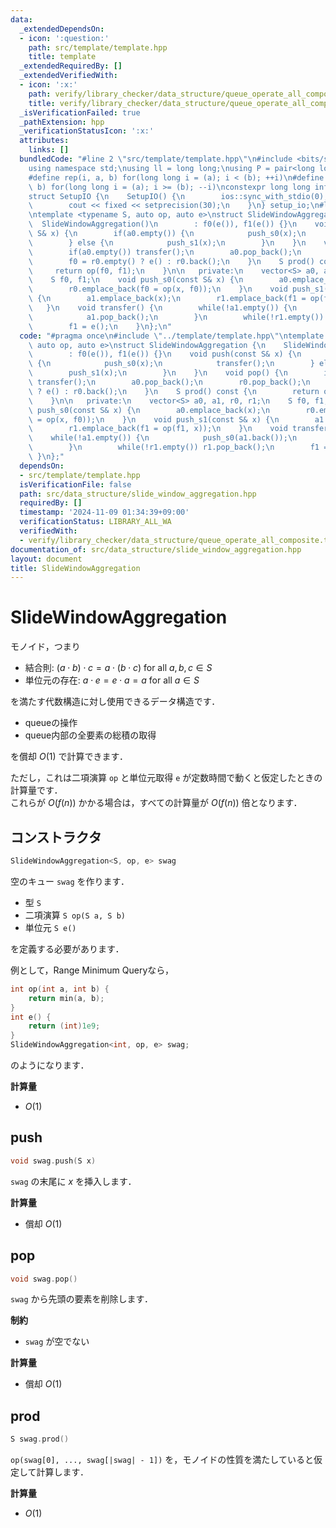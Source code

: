 ```yaml
---
data:
  _extendedDependsOn:
  - icon: ':question:'
    path: src/template/template.hpp
    title: template
  _extendedRequiredBy: []
  _extendedVerifiedWith:
  - icon: ':x:'
    path: verify/library_checker/data_structure/queue_operate_all_composite.test.cpp
    title: verify/library_checker/data_structure/queue_operate_all_composite.test.cpp
  _isVerificationFailed: true
  _pathExtension: hpp
  _verificationStatusIcon: ':x:'
  attributes:
    links: []
  bundledCode: "#line 2 \"src/template/template.hpp\"\n#include <bits/stdc++.h>\n\
    using namespace std;\nusing ll = long long;\nusing P = pair<long long, long long>;\n\
    #define rep(i, a, b) for(long long i = (a); i < (b); ++i)\n#define rrep(i, a,\
    \ b) for(long long i = (a); i >= (b); --i)\nconstexpr long long inf = 4e18;\n\
    struct SetupIO {\n    SetupIO() {\n        ios::sync_with_stdio(0);\n        cin.tie(0);\n\
    \        cout << fixed << setprecision(30);\n    }\n} setup_io;\n#line 3 \"src/data_structure/slide_window_aggregation.hpp\"\
    \ntemplate <typename S, auto op, auto e>\nstruct SlideWindowAggregation {\n  \
    \  SlideWindowAggregation()\n        : f0(e()), f1(e()) {}\n    void push(const\
    \ S& x) {\n        if(a0.empty()) {\n            push_s0(x);\n            transfer();\n\
    \        } else {\n            push_s1(x);\n        }\n    }\n    void pop() {\n\
    \        if(a0.empty()) transfer();\n        a0.pop_back();\n        r0.pop_back();\n\
    \        f0 = r0.empty() ? e() : r0.back();\n    }\n    S prod() const {\n   \
    \     return op(f0, f1);\n    }\n\n   private:\n    vector<S> a0, a1, r0, r1;\n\
    \    S f0, f1;\n    void push_s0(const S& x) {\n        a0.emplace_back(x);\n\
    \        r0.emplace_back(f0 = op(x, f0));\n    }\n    void push_s1(const S& x)\
    \ {\n        a1.emplace_back(x);\n        r1.emplace_back(f1 = op(f1, x));\n \
    \   }\n    void transfer() {\n        while(!a1.empty()) {\n            push_s0(a1.back());\n\
    \            a1.pop_back();\n        }\n        while(!r1.empty()) r1.pop_back();\n\
    \        f1 = e();\n    }\n};\n"
  code: "#pragma once\n#include \"../template/template.hpp\"\ntemplate <typename S,\
    \ auto op, auto e>\nstruct SlideWindowAggregation {\n    SlideWindowAggregation()\n\
    \        : f0(e()), f1(e()) {}\n    void push(const S& x) {\n        if(a0.empty())\
    \ {\n            push_s0(x);\n            transfer();\n        } else {\n    \
    \        push_s1(x);\n        }\n    }\n    void pop() {\n        if(a0.empty())\
    \ transfer();\n        a0.pop_back();\n        r0.pop_back();\n        f0 = r0.empty()\
    \ ? e() : r0.back();\n    }\n    S prod() const {\n        return op(f0, f1);\n\
    \    }\n\n   private:\n    vector<S> a0, a1, r0, r1;\n    S f0, f1;\n    void\
    \ push_s0(const S& x) {\n        a0.emplace_back(x);\n        r0.emplace_back(f0\
    \ = op(x, f0));\n    }\n    void push_s1(const S& x) {\n        a1.emplace_back(x);\n\
    \        r1.emplace_back(f1 = op(f1, x));\n    }\n    void transfer() {\n    \
    \    while(!a1.empty()) {\n            push_s0(a1.back());\n            a1.pop_back();\n\
    \        }\n        while(!r1.empty()) r1.pop_back();\n        f1 = e();\n   \
    \ }\n};"
  dependsOn:
  - src/template/template.hpp
  isVerificationFile: false
  path: src/data_structure/slide_window_aggregation.hpp
  requiredBy: []
  timestamp: '2024-11-09 01:34:39+09:00'
  verificationStatus: LIBRARY_ALL_WA
  verifiedWith:
  - verify/library_checker/data_structure/queue_operate_all_composite.test.cpp
documentation_of: src/data_structure/slide_window_aggregation.hpp
layout: document
title: SlideWindowAggregation
---
```


# SlideWindowAggregation

モノイド，つまり

- 結合則: $(a \cdot b) \cdot c = a \cdot (b \cdot c)$ for all $a, b, c \in S$
- 単位元の存在: $a \cdot e = e \cdot a = a$ for all $a \in S$

を満たす代数構造に対し使用できるデータ構造です．

- queueの操作
- queue内部の全要素の総積の取得

を償却 $O(1)$ で計算できます．

ただし，これは二項演算 `op` と単位元取得 `e` が定数時間で動くと仮定したときの計算量です．<br>
これらが $O(f(n))$ かかる場合は，すべての計算量が $O(f(n))$ 倍となります．

## コンストラクタ

```cpp
SlideWindowAggregation<S, op, e> swag
```

空のキュー `swag` を作ります．

- 型 `S`
- 二項演算 `S op(S a, S b)`
- 単位元 `S e()`

を定義する必要があります．

例として，Range Minimum Queryなら，

```cpp
int op(int a, int b) {
    return min(a, b);
}
int e() {
    return (int)1e9;
}
SlideWindowAggregation<int, op, e> swag;
```

のようになります．

**計算量**

- $O(1)$

## push

```cpp
void swag.push(S x)
```

`swag` の末尾に $x$ を挿入します．

**計算量**

- 償却 $O(1)$

## pop

```cpp
void swag.pop()
```

`swag` から先頭の要素を削除します．

**制約**

- `swag` が空でない

**計算量**

- 償却 $O(1)$

## prod

```cpp
S swag.prod()
```

`op(swag[0], ..., swag[|swag| - 1])` を，モノイドの性質を満たしていると仮定して計算します．

**計算量**

- $O(1)$